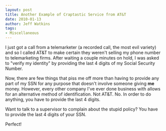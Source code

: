 ```yaml
---
layout: post
title: Another Example of Craptastic Service from AT&T
date: 2010-01-13
author: Jeff Watkins
tags:
- Miscellaneous
---
```


I just got a call from a telemarketer (a recorded call, the most evil variety) and so I called AT&T to make certain they weren't selling my phone number to telemarketing firms. After waiting a couple minutes on hold, I was asked to "verify my identity" by providing the last 4 digits of my Social Security Number.

Now, there are few things that piss me off more than having to provide any part of my SSN for any purpose that doesn't involve someone giving **me** money. However, every other company I've ever done business with allows for an alternative method of identification. Not AT&T. No. In order to do anything, you have to provide the last 4 digits.

Want to talk to a supervisor to complain about the stupid policy? You have to provide the last 4 digits of your SSN.

Perfect!